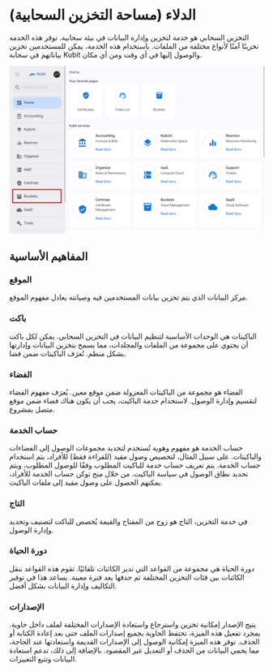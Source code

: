 # الدلاء (مساحة التخزين السحابية)

التخزين السحابي هو خدمة لتخزين وإدارة البيانات في بيئة سحابية. توفر هذه الخدمة تخزينًا آمنًا لأنواع مختلفة من الملفات. باستخدام هذه الخدمة، يمكن للمستخدمين تخزين بياناتهم في سحابة Kubit والوصول إليها في أي وقت ومن أي مكان.

![Buckets: bucket](img/bucket.png)

## المفاهيم الأساسية

### الموقع

مركز البيانات الذي يتم تخزين بيانات المستخدمين فيه وصيانته يعادل مفهوم الموقع.

### باكت

الباكيتات هي الوحدات الأساسية لتنظيم البيانات في التخزين السحابي. يمكن لكل باكت أن يحتوي على مجموعة من الملفات والمجلدات، مما يسمح بتخزين البيانات وإدارتها بشكل منظم. تُعرَف الباكيتات ضمن فضا.

### الفضاء

الفضاء هو مجموعة من الباكيتات المعزولة ضمن موقع معين. يُعرَف مفهوم الفضاء لتقسيم وإدارة الوصول. لاستخدام خدمة الباكيت، يجب أن يكون هناك فضاء ضمن موقع متصل بمشروع.

### حساب الخدمة

حساب الخدمة هو مفهوم وهوية تُستخدم لتحديد مجموعات الوصول إلى الفضاءات والباكيتات. على سبيل المثال، لتخصيص وصول مقيد (للقراءة فقط) للأفراد، يتم استخدام حساب الخدمة. يتم تعريف حساب خدمة للباكيت المطلوب وفقًا للوصول المطلوب، ويتم تحديد نطاق الوصول في سياسة الباكيت. من خلال منح توكن حساب الخدمة للأفراد، يمكنهم الحصول على وصول مقيد إلى ملفات الباكيت.

### التاج

في خدمة التخزين، التاج هو زوج من المفتاح والقيمة يُخصص للباكت لتصنيف وتحديد وإدارة الوصول.

### دورة الحياة

دورة الحياة هي مجموعة من القواعد التي تدير الكائنات تلقائيًا. تقوم هذه القواعد بنقل الكائنات بين فئات التخزين المختلفة ثم حذفها بعد فترة معينة. يساعد هذا في توفير التكاليف وإدارة البيانات بشكل أفضل.

### الإصدارات

يتيح الإصدار إمكانية تخزين واسترجاع واستعادة الإصدارات المختلفة لملف داخل حاوية. بمجرد تفعيل هذه الميزة، تحتفظ الحاوية بجميع إصدارات الملف حتى بعد إعادة الكتابة أو الحذف. توفر هذه الميزة إمكانية الوصول إلى الإصدارات القديمة واستعادتها عند الحاجة، مما يحمي البيانات من الحذف أو التعديل غير المقصود. بالإضافة إلى ذلك، تدعم استعادة البيانات وتتبع التغييرات.
